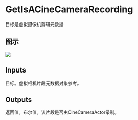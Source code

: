 # GetIsACineCameraRecording

目标是虚拟摄像机剪辑元数据

## 图示

![]($-20221218-18172746.png)

## Inputs

目标。虚拟相机片段元数据对象参考。 

## Outputs

返回值。布尔值。该片段是否由CineCameraActor录制。
